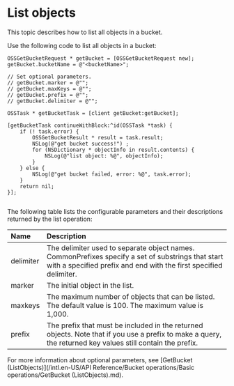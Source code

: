 # List objects

This topic describes how to list all objects in a bucket.

Use the following code to list all objects in a bucket:

```
OSSGetBucketRequest * getBucket = [OSSGetBucketRequest new];
getBucket.bucketName = @"<bucketName>";

// Set optional parameters.
// getBucket.marker = @"";
// getBucket.maxKeys = @"";
// getBucket.prefix = @"";
// getBucket.delimiter = @"";

OSSTask * getBucketTask = [client getBucket:getBucket];

[getBucketTask continueWithBlock:^id(OSSTask *task) {
    if (! task.error) {
        OSSGetBucketResult * result = task.result;
        NSLog(@"get bucket success!") ;
        for (NSDictionary * objectInfo in result.contents) {
            NSLog(@"list object: %@", objectInfo);
        }
    } else {
        NSLog(@"get bucket failed, error: %@", task.error);
    }
    return nil;
}];
        
```

The following table lists the configurable parameters and their descriptions returned by the list operation:

|Name|Description|
|:---|:----------|
|delimiter|The delimiter used to separate object names. CommonPrefixes specify a set of substrings that start with a specified prefix and end with the first specified delimiter.|
|marker|The initial object in the list.|
|maxkeys|The maximum number of objects that can be listed. The default value is 100. The maximum value is 1,000.|
|prefix|The prefix that must be included in the returned objects. Note that if you use a prefix to make a query, the returned key values still contain the prefix.|

For more information about optional parameters, see [GetBucket \(ListObjects\)](/intl.en-US/API Reference/Bucket operations/Basic operations/GetBucket (ListObjects).md).

